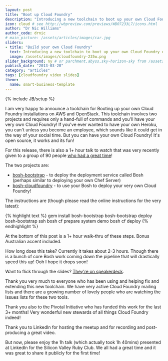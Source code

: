```yaml
---
layout: post
title: "Boot up Cloud Foundry"
description: "Introducing a new toolchain to boot up your own Cloud Foundry on AWS or OpenStack and a one hour walk-thru video"
icon: cloud # see http://wbpreview.com/previews/WB07233L7/icons.html
author: "Dr Nic Williams"
author_code: drnic
# main_picture: /assets/articles/images/car.jpg
sliders:
- title: "Build your own Cloud Foundry"
  text: Introducing a new toolchain to boot up your own Cloud Foundry on AWS or OpenStack and a one hour walk-thru video
  image: /assets/images/cloudfoundry-235w.png
slider_background: ny # or parchment,abyss,sky-horizon-sky from /assets/sliders
publish_date: "2013-03-20"
category: "articles"
tags: [cloudfoundry video slides]
theme:
  name: smart-business-template
---
```

{% include JB/setup %}


I am very happy to announce a toolchain for Booting up your own Cloud Foundry installations on AWS and OpenStack. This toolchain involves two projects and requires only a hand-full of commands and you'll have your very own Cloud Foundry! If you've ever wanted to have your own Heroku, you can't unless you become an employee, which sounds like it could get in the way of your social time. But you can have your own Cloud Foundry! It's open source, it works and its fun!

For this release, there is also a 1+ hour talk to watch that was very recently given to a group of 90 people [who had a great time](http://www.meetup.com/silicon-valley-ruby/events/104290372/ "Dr Nic Williams presents &#034;Build your own Heroku with open source Cloud Foundry&#034; -  Silicon Valley Ruby Meetup (San Jose, CA) - Meetup")!

The two projects are:

* [bosh-bootstrap](https://github.com/StarkAndWayne/bosh-bootstrap) - to deploy the deployment service called Bosh (perhaps similar to deploying your own Chef Server)
* [bosh-cloudfoundry](https://github.com/StarkAndWayne/bosh-cloudfoundry/) - to use your Bosh to deploy your very own Cloud Foundry!

The instructions are (though please read the online instructions for the very latest):

{% highlight text %}
gem install bosh-bootstrap
bosh-bootstrap deploy
bosh-bootstrap ssh
bosh cf prepare system demo
bosh cf deploy
{% endhighlight %}

At the bottom of this post is a 1+ hour walk-thru of these steps. Bonus Australian accent included.

How long does this take? Currently it takes about 2-3 hours. Though there is a bunch of core Bosh work coming down the pipeline that will drastically speed this up! Ooh I hope it drops soon!

Want to flick through the slides? [They're on speakerdeck](https://speakerdeck.com/drnic/build-your-own-heroku-with-cloud-foundry).

Thank you very much to everyone who has been using and helping fix and extending this new toolchain. We have very active Cloud Foundry mailing lists and there are a growing number of lovely people who are watching the Issues lists for these two tools.

Thank you also to the Pivotal Initiative who has funded this work for the last 3+ months! Very wonderful new stewards of all things Cloud Foundry indeed!

Thank you to LinkedIn for hosting the meetup and for recording and post-producing a great video.

But now, please enjoy the 1h talk (which actually took 1h 40mins) presented at LinkedIn for the Silicon Valley Ruby Club. We all had a great time and it was great to share it publicly for the first time!

<object width="560" height="315"><param name="movie" value="http://www.youtube.com/v/e0EprkBamvQ?hl=en_US&amp;version=3&amp;color=white&amp;theme=light"></param><param name="allowFullScreen" value="true"></param><param name="allowscriptaccess" value="always"></param><param name="hd" value="1"></param><embed src="http://www.youtube.com/v/e0EprkBamvQ?hl=en_US&amp;version=3&amp;color=white&amp;theme=light" type="application/x-shockwave-flash" width="560" height="315" allowscriptaccess="always" allowfullscreen="true" hd="1"></embed></object>



